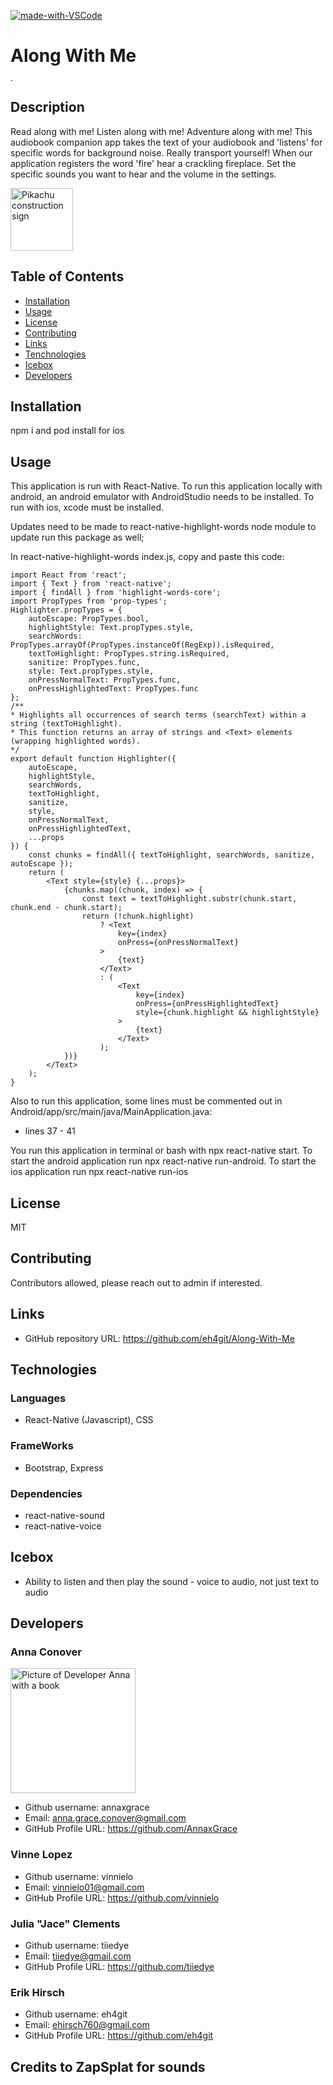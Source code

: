 



[![made-with-VSCode](https://img.shields.io/badge/Made%20with-VSCode-1f425f.svg)](https://code.visualstudio.com/)
# Along With Me

<img src="./AlongWithMeApp/src/assets/images/homepage.png"
     alt="Log-in Page"
     style="margin-right: 10px; height: 5px;"/>


## Description
Read along with me! Listen along with me! Adventure along with me! This audiobook companion app takes the text of your audiobook and 'listens' for specific words for background noise. Really transport yourself! When our application registers the word 'fire' hear a crackling fireplace. Set the specific sounds you want to hear and the volume in the settings.



<img src="./AlongWithMeApp/src/assets/images/pikachuconstruction.gif"
     alt="Pikachu construction sign"
     style="margin-right: 10px; height: 100px;" />

## Table of Contents
* [Installation](#installation)
* [Usage](#usage)
* [License](#license)
* [Contributing](#contributing)
* [Links](#Links)
* [Tenchnologies](#Technologies)
* [Icebox](#Icebox)
* [Developers](#Developers)

## Installation
npm i and pod install for ios 

## Usage
This application is run with React-Native. To run this application locally with android, an android emulator with AndroidStudio needs to be installed. To run with ios, xcode must be installed.

Updates need to be made to react-native-highlight-words node module to update run this package as well;

In react-native-highlight-words index.js, copy and paste this code:


    import React from 'react';
    import { Text } from 'react-native';
    import { findAll } from 'highlight-words-core';
    import PropTypes from 'prop-types';
    Highlighter.propTypes = {
        autoEscape: PropTypes.bool,
        highlightStyle: Text.propTypes.style,
        searchWords: PropTypes.arrayOf(PropTypes.instanceOf(RegExp)).isRequired,
        textToHighlight: PropTypes.string.isRequired,
        sanitize: PropTypes.func,
        style: Text.propTypes.style,
        onPressNormalText: PropTypes.func,
        onPressHighlightedText: PropTypes.func
    };
    /**
    * Highlights all occurrences of search terms (searchText) within a string (textToHighlight).
    * This function returns an array of strings and <Text> elements (wrapping highlighted words).
    */
    export default function Highlighter({
        autoEscape,
        highlightStyle,
        searchWords,
        textToHighlight,
        sanitize,
        style,
        onPressNormalText,
        onPressHighlightedText,
        ...props
    }) {
        const chunks = findAll({ textToHighlight, searchWords, sanitize, autoEscape });
        return (
            <Text style={style} {...props}>
                {chunks.map((chunk, index) => {
                    const text = textToHighlight.substr(chunk.start, chunk.end - chunk.start);
                    return (!chunk.highlight)
                        ? <Text
                            key={index}
                            onPress={onPressNormalText}
                        >
                            {text}
                        </Text>
                        : (
                            <Text
                                key={index}
                                onPress={onPressHighlightedText}
                                style={chunk.highlight && highlightStyle}
                            >
                                {text}
                            </Text>
                        );
                })}
            </Text>
        );
    }

Also to run this application, some lines must be commented out in Android/app/src/main/java/MainApplication.java:
* lines 37 - 41

You run this application in terminal or bash with npx react-native start. To start the android application run npx react-native run-android.
To start the ios application run npx react-native run-ios

## License
MIT

## Contributing
Contributors allowed, please reach out to admin if interested.

## Links
* GitHub repository URL: https://github.com/eh4git/Along-With-Me


## Technologies


### Languages 
* React-Native (Javascript), CSS

### FrameWorks
* Bootstrap, Express

### Dependencies

* react-native-sound
* react-native-voice


## Icebox

* Ability to listen and then play the sound - voice to audio, not just text to audio



## Developers

### Anna Conover
<!-- <img src="./AlongWithMeApp/src/assets/images/homepage.png" -->
<img src="./AlongWithMeApp/src/assets/images/AnnaBook.png"
     alt="Picture of Developer Anna with a book"
     style="margin-right: 10px; height: 200px;" />

* Github username: annaxgrace
* Email: anna.grace.conover@gmail.com
* GitHub Profile URL: https://github.com/AnnaxGrace



### Vinne Lopez

<!-- <img src="./client/src/images/teamVinnie.png"
     alt="Picture of Developer Vinnie's character in game"
     style="margin-right: 10px; height: 200px;" /> -->

* Github username: vinnielo
* Email: vinnielo01@gmail.com
* GitHub Profile URL: https://github.com/vinnielo



### Julia "Jace" Clements

<!-- <img src="./client/src/images/teamJace.png"
     alt="Picture of Developer Jace in game"
     style="margin-right: 10px; height: 200px;" /> -->

* Github username: tiiedye
* Email: tiiedye@gmail.com
* GitHub Profile URL: https://github.com/tiiedye


### Erik Hirsch

<!-- <img src="./client/src/images/teamErik.png"
     alt="Picture of Developer Erik in game"
     style=" margin-right: 10px; height: 200px;" /> -->

* Github username: eh4git
* Email: ehirsch760@gmail.com
* GitHub Profile URL: https://github.com/eh4git

## Credits to ZapSplat for sounds


